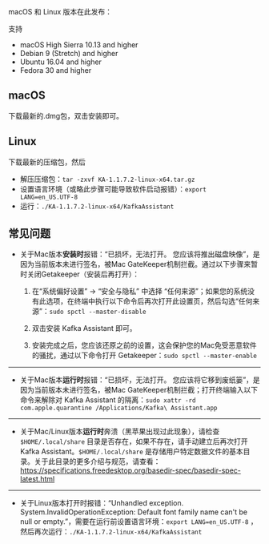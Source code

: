 
macOS 和 Linux 版本在此发布：

支持

- macOS High Sierra 10.13 and higher
- Debian 9 (Stretch) and higher
- Ubuntu 16.04 and higher
- Fedora 30 and higher


## macOS
下载最新的.dmg包，双击安装即可。


## Linux
下载最新的压缩包，然后

- 解压压缩包：`tar -zxvf KA-1.1.7.2-linux-x64.tar.gz`
- 设置语言环境（或略此步骤可能导致软件启动报错）：`export LANG=en_US.UTF-8`
- 运行：`./KA-1.1.7.2-linux-x64/KafkaAssistant`

## 常见问题

- 关于Mac版本**安装时**报错：“已损坏，无法打开。 您应该将推出磁盘映像”，是因为当前版本未进行签名，被Mac GateKeeper机制拦截。通过以下步骤来暂时关闭Getakeeper（安装后再打开）：

    1. 在“系统偏好设置” -> “安全与隐私” 中选择 “任何来源”；如果您的系统没有此选项，在终端中执行以下命令后再次打开此设置页，然后勾选“任何来源”：`sudo spctl --master-disable`
    1. 双击安装 Kafka Assistant 即可。

    1. 安装完成之后，您应该还原之前的设置，这会保护您的Mac免受恶意软件的骚扰，通过以下命令打开 Getakeeper：`sudo spctl --master-enable`

---

- 关于Mac版本**运行时**报错：“已损坏，无法打开。 您应该将它移到废纸篓”，是因为当前版本未进行签名，被Mac GateKeeper机制拦截；打开终端输入以下命令来解除对 Kafka Assistant 的隔离：`sudo xattr -rd com.apple.quarantine /Applications/Kafka\ Assistant.app`

---

- 关于Mac/Linux版本**运行时**奔溃（黑苹果出现过此现象），请检查`$HOME/.local/share` 目录是否存在，如果不存在，请手动建立后再次打开Kafka Assistant。`$HOME/.local/share` 是存储用户特定数据文件的基本目录。关于此目录的更多介绍与规范，请查看：https://specifications.freedesktop.org/basedir-spec/basedir-spec-latest.html

---

- 关于Linux版本打开时报错：“Unhandled exception. System.InvalidOperationException: Default font family name can't be null or empty.”，需要在运行前设置语言环境：`export LANG=en_US.UTF-8`
，然后再次运行：`./KA-1.1.7.2-linux-x64/KafkaAssistant`